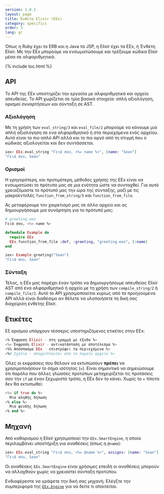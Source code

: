 ```yaml
---
version: 1.0.1
layout: page
title: Ένθετη Elixir (EEx)
category: specifics
order: 3
lang: gr
---
```


Όπως η Ruby έχει το ERB και η Java τα JSP, η Elixir έχει τα EEx, ή Ένθετη Elixir.  Με την EEx μπορούμε να ενσωματώσουμε και τρέξουμε κώδικα Elixir μέσα σε αλφαριθμητικά.

{% include toc.html %}

## API

Το API της EEx υποστηρίζει την εργασία με αλφαριθμητικά και αρχεία απευθείας.  Το API χωρίζεται σε τρία βασικά στοιχεία: απλή αξιολόγηση, ορισμοί συναρτήσεων και σύνταξη σε AST.

### Αξιολόγηση

Με τη χρήση των `eval_string/3` και `eval_file/2` μπορούμε να κάνουμε μια απλή αξιολόγηση σε ενα αλφαριθμητικό ή στα περιεχόμενα ενός αρχείου.  Αυτό είναι το πιο απλό API αλλά και το πιο αργό από τη στιγμή που ο κώδικας αξιολογείται και δεν συντάσσεται.

```elixir
iex> EEx.eval_string "Γειά σου, <%= name %>", [name: "Sean"]
"Γειά σου, Sean"
```

### Ορισμοί

Η γρηγορότερη, και προτιμότερη, μέθοδος χρήσης της EEx είναι να ενσωματώσει το πρότυπο μας σε μια ενότητα ώστε να συνταχθεί.  Για αυτό χρειαζόμαστε το πρότυπό μας την ώρα της σύνταξης, μαζί με τις μακροεντολές `function_from_string/5` και `function_from_file`.

Ας μεταφέρουμε τον χαιρετισμό μας σε άλλο αρχείο και ας δημιουργήσουμε μια συνάρτηση για το πρότυπό μας:

```elixir
# greeting.eex
Γειά σου, <%= name %>

defmodule Example do
  require EEx
  EEx.function_from_file :def, :greeting, "greeting.eex", [:name]
end

iex> Example.greeting("Sean")
"Γειά σου, Sean"
```

### Σύνταξη

Τέλος, η EEx μας παρέχει έναν τρόπο να δημιουργήσουμε απευθείας Elixir AST από ένα αλφαριθμητικό ή αρχείο με τη χρήση των `compile_string/2` ή `compile_file/2`.  Αυτό το API χρησιμοποιείται κυρίως από τα προηγούμενα API αλλά είναι διαθέσιμο  αν θέλετε να υλοποιήσετε τη δική σας διαχείριση ένθετης Elixir.

## Ετικέτες

Εξ ορισμού υπάρχουν τέσσερις υποστηριζόμενες ετικέτες στην EEx:

```elixir
<% Έκφραση Elixir - στη γραμμή με έξοδο %>
<%= Έκφραση Elixir - αντικατάσταση με αποτέλεσμα %>
<%% Απόσπασμα EEx - επιστρέφει τα περιεχόμενα %>
<%# Σχόλια - απορρίπτονται από το πηγαίο αρχείο %>
```

Όλες οι εκφράσεις που θέλουν να εκτυπώσουν __πρέπει__ να χρησιμοποιήσουν το σήμα ισότητας (`=`).  Είναι σημαντικό να σημειώσουμε ότι παρόλο που άλλες γλώσσες προτύπων μεταχειρίζεται τις προτάσεις σαν την `if` με έναν ξεχωριστό τρόπο, η EEx δεν το κάνει.  Χωρίς το `=` τίποτα δεν θα εκτυπωθεί:

```elixir
<%= if true do %>
  Μια αληθής δήλωση
<% else %>
  Μια ψευδής δήλωση
<% end %>
```

## Μηχανή

Από καθορισμού η Elixir χρησιμοποιεί την `EEx.SmartEngine`, η οποία περιλαμβάνει υποστήριξη για αναθέσεις (όπως η `@name`):

```elixir
iex> EEx.eval_string "Γειά σου, <%= @name %>", assigns: [name: "Sean"]
"Γειά σου, Sean"
```

Οι αναθέσεις `EEx.SmartEngine` είναι χρήσιμες επειδή οι αναθέσεις μπορούν να αλλαχθούν χωρίς να χρειαστεί σύνταξη προτύπου.

Ενδιαφέρεστε να γράψετε την δική σας μηχανή;  Ελέγξτε την συμπεριφορά της [`EEx.Engine`](https://hexdocs.pm/eex/EEx.Engine.html) για να δείτε τι απαιτείται.
